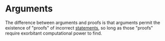 # Arguments

The difference between arguments and proofs
is that arguments permit the existence of "proofs" of incorrect [statements](statement.md), so long as those
"proofs" require exorbitant computational power to find.
